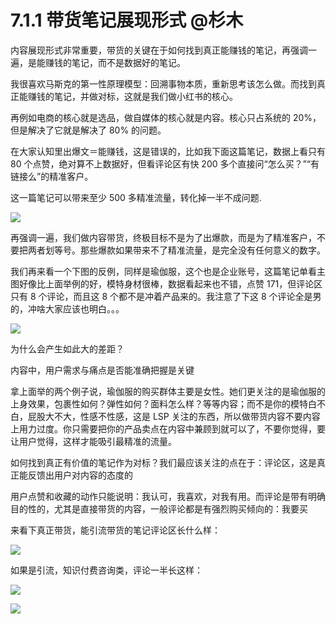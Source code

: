 # 7.1.1 带货笔记展现形式 @杉木

内容展现形式非常重要，带货的关键在于如何找到真正能赚钱的笔记，再强调一遍，是能赚钱的笔记，而不是数据好的笔记。

我很喜欢马斯克的第一性原理模型：回溯事物本质，重新思考该怎么做。而找到真正能赚钱的笔记，并做对标，这就是我们做小红书的核心。

再例如电商的核心就是选品，做自媒体的核心就是内容。核心只占系统的 20%，但是解决了它就是解决了 80% 的问题。

在大家认知里出爆文＝能赚钱，这是错误的，比如我下面这篇笔记，数据上看只有 80 个点赞，绝对算不上数据好，但看评论区有快 200 多个直接问“怎么买？”“有链接么”的精准客户。

这一篇笔记可以带来至少 500 多精准流量，转化掉一半不成问题.

![](img/cab89d19430cee083298880630a7eb91.png)

再强调一遍，我们做内容带货，终极目标不是为了出爆款，而是为了精准客户，不要把两者划等号。那些爆款如果带来不了精准流量，是完全没有任何意义的数字。

我们再来看一个下图的反例，同样是瑜伽服，这个也是企业账号，这篇笔记单看主图好像比上面举例的好，模特身材很棒，数据看起来也不错，点赞 171，但评论区只有 8 个评论，而且这 8 个都不是冲着产品来的。我注意了下这 8 个评论全是男的，冲啥大家应该也明白。。。

![](img/bdbdea9a8ae7fad534ea2fe0dcde3883.png)

为什么会产生如此大的差距？

内容中，用户需求与痛点是否能准确把握是关键

拿上面举的两个例子说，瑜伽服的购买群体主要是女性。她们更关注的是瑜伽服的上身效果，包裹性如何？弹性如何？面料怎么样？等等内容；而不是你的模特白不白，屁股大不大，性感不性感，这是 LSP 关注的东西，所以做带货内容不要内容上用力过度。你只需要把你的产品卖点在内容中兼顾到就可以了，不要你觉得，要让用户觉得，这样才能吸引最精准的流量。

如何找到真正有价值的笔记作为对标？我们最应该关注的点在于：评论区，这是真正能反馈出用户对内容的态度的

用户点赞和收藏的动作只能说明：我认可，我喜欢，对我有用。而评论是带有明确目的性的，尤其是直接带货的内容，一般评论都是有强烈购买倾向的：我要买

来看下真正带货，能引流带货的笔记评论区长什么样：

![](img/7d183ab7cf588a6e887ded2a24ccd829.png)

如果是引流，知识付费咨询类，评论一半长这样：

![](img/dde58ef6d5ac52479cd7c8a490595203.png)

![](img/f5f11c405b1ebfa42488ca1035ca05ad.png)